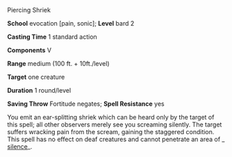 Piercing Shriek

**School** evocation [pain, sonic]; **Level** bard 2

**Casting Time** 1 standard action

**Components** V

**Range** medium (100 ft. + 10ft./level)

**Target** one creature

**Duration** 1 round/level

**Saving Throw** Fortitude negates; **Spell Resistance** yes

You emit an ear-splitting shriek which can be heard only by the target of this spell; all other observers merely see you screaming silently. The target suffers wracking pain from the scream, gaining the staggered condition. This spell has no effect on deaf creatures and cannot penetrate an area of _ [silence](spells/silence.md#_silence)_.

